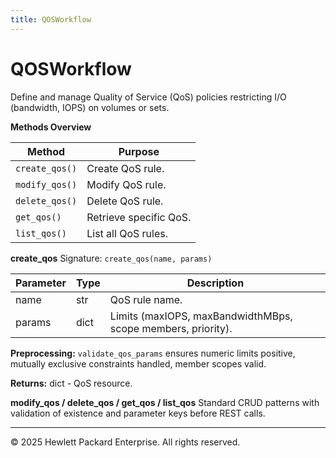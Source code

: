 ```yaml
---
title: QOSWorkflow
---
```


# QOSWorkflow

Define and manage Quality of Service (QoS) policies restricting I/O (bandwidth, IOPS) on volumes or sets.

**Methods Overview**

| Method | Purpose |
|--------|---------|
| `create_qos()` | Create QoS rule. |
| `modify_qos()` | Modify QoS rule. |
| `delete_qos()` | Delete QoS rule. |
| `get_qos()` | Retrieve specific QoS. |
| `list_qos()` | List all QoS rules. |

**create_qos**
Signature: `create_qos(name, params)`

| Parameter | Type | Description |
|-----------|------|-------------|
| name | str | QoS rule name. |
| params | dict | Limits (maxIOPS, maxBandwidthMBps, scope members, priority). |

**Preprocessing:** `validate_qos_params` ensures numeric limits positive, mutually exclusive constraints handled, member scopes valid.

**Returns:** dict - QoS resource.

**modify_qos / delete_qos / get_qos / list_qos**
Standard CRUD patterns with validation of existence and parameter keys before REST calls.

---
© 2025 Hewlett Packard Enterprise. All rights reserved.
